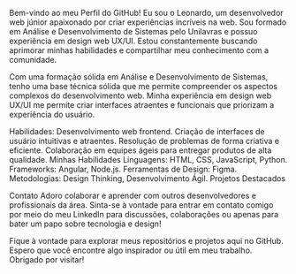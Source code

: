 Bem-vindo ao meu Perfil do GitHub!
Eu sou o Leonardo, um desenvolvedor web júnior apaixonado por criar experiências incríveis na web. Sou formado em Análise e Desenvolvimento de Sistemas pelo Unilavras e possuo experiência em design web UX/UI. Estou constantemente buscando aprimorar minhas habilidades e compartilhar meu conhecimento com a comunidade.

Com uma formação sólida em Análise e Desenvolvimento de Sistemas, tenho uma base técnica sólida que me permite compreender os aspectos complexos do desenvolvimento web. Minha experiência em design web UX/UI me permite criar interfaces atraentes e funcionais que priorizam a experiência do usuário.

Habilidades:
Desenvolvimento web frontend.
Criação de interfaces de usuário intuitivas e atraentes.
Resolução de problemas de forma criativa e eficiente.
Colaboração em equipes ágeis para entregar produtos de alta qualidade.
Minhas Habilidades
Linguagens: HTML, CSS, JavaScript, Python.
Frameworks: Angular, Node.js.
Ferramentas de Design: Figma.
Metodologias: Design Thinking, Desenvolvimento Ágil.
Projetos Destacados

Contato
Adoro colaborar e aprender com outros desenvolvedores e profissionais da área. Sinta-se à vontade para entrar em contato comigo por meio do meu LinkedIn para discussões, colaborações ou apenas para bater um papo sobre tecnologia e design!

Fique à vontade para explorar meus repositórios e projetos aqui no GitHub. Espero que você encontre algo inspirador ou útil em meu trabalho. Obrigado por visitar!
